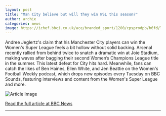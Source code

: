 ```yaml
---
layout: post
title: "Man City believe but will they win WSL this season?"
author: archie
categories: news
image: https://ichef.bbci.co.uk/ace/branded_sport/1200/cpsprodpb/b6fd/live/fd7bc340-a144-11f0-b741-177e3e2c2fc7.jpg
---
```

Andree Jeglertz's claim that his Manchester City players can win the Women's Super League feels a bit hollow without solid backing. Arsenal recently rallied from behind twice to snatch a dramatic win at Joie Stadium, making waves after bagging their second Women’s Champions League title in the summer. This latest defeat for City hits hard. Meanwhile, fans can catch the likes of Ben Haines, Ellen White, and Jen Beattie on the Women's Football Weekly podcast, which drops new episodes every Tuesday on BBC Sounds, featuring interviews and content from the Women's Super League and more.

![Article Image](https://ichef.bbci.co.uk/ace/branded_sport/1200/cpsprodpb/b6fd/live/fd7bc340-a144-11f0-b741-177e3e2c2fc7.jpg)

[Read the full article at BBC News](https://www.bbc.com/sport/football/articles/c07vrzpm8ldo?at_medium=RSS&at_campaign=rss)

---
